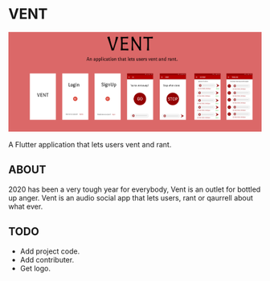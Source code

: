 # VENT
![](media/vent.png)

A Flutter application that lets users vent and rant.

## ABOUT
2020 has been a very tough year for everybody, Vent is an outlet for bottled up anger. Vent is an audio social app that lets users, rant or qaurrell about what ever.

## TODO
- Add project code.
- Add contributer.
- Get logo.
